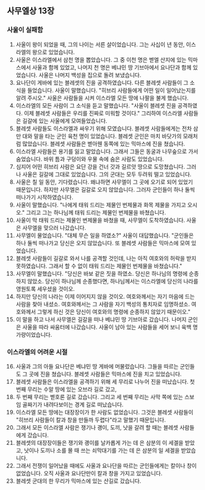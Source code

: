 ## 사무엘상 13장

### 사울이 실패함
1. 사울이 왕이 되었을 때, 그의 나이는 서른 살이었습니다. 그는 사십이 년 동안, 이스라엘의 왕으로 있었습니다.
2. 사울은 이스라엘에서 삼천 명을 뽑았습니다. 그 중 이천 명은 벧엘 산지에 있는 믹마스에서 사울과 함께 있었고, 나머지 천 명은 베냐민 땅 기브아에서 요나단과 함께 있었습니다. 사울은 나머지 백성을 집으로 돌려 보냈습니다.
3. 요나단이 게바에 있는 블레셋의 진을 공격하였습니다. 다른 블레셋 사람들이 그 소식을 들었습니다. 사울이 말했습니다. "히브리 사람들에게 어떤 일이 일어났는지를 알려 주시오." 사울은 사람들을 시켜 이스라엘 모든 땅에 나팔을 불게 했습니다.
4. 이스라엘의 모든 사람이 그 소식을 듣고 말했습니다. "사울이 블레셋 진을 공격하였다. 이제 블레셋 사람들은 우리를 진짜로 미워할 것이다." 그리하여 이스라엘 사람들은 길갈에 있는 사울에게 모여들었습니다.
5. 블레셋 사람들도 이스라엘과 싸우기 위해 모였습니다. 블레셋 사람들에게는 전차 삼만 대와 말을 타는 군인 육천 명이 있었습니다. 블레셋 군인은 마치 바닷가의 모래처럼 많았습니다. 블레셋 사람들은 벧아웬 동쪽에 있는 믹마스에 진을 쳤습니다.
6. 이스라엘 사람들은 용기를 잃고 말았습니다. 그래서 그들은 동굴과 나무숲으로 가서 숨었습니다. 바위 틈과 구덩이와 우물 속에 숨은 사람도 있었습니다.
7. 심지어 어떤 히브리 사람은 요단 강을 건너 갓과 길르앗 땅으로 도망쳤습니다. 그러나 사울은 길갈에 그대로 있었습니다. 그의 군대는 모두 두려워 떨고 있었습니다.
8. 사울은 칠 일 동안, 기다렸습니다. 왜냐하면 사무엘이 그 곳에 오기로 되어 있었기 때문입니다. 하지만 사무엘은 길갈로 오지 않았습니다. 그러자 군인들이 하나 둘씩 떠나가기 시작하였습니다.
9. 사울이 말했습니다. "나에게 태워 드리는 제물인 번제물과 화목 제물을 가지고 오시오." 그리고 그는 하나님께 태워 드리는 제물인 번제물을 바쳤습니다.
10. 사울이 막 태워 드리는 제물인 번제물을 바쳤을 때, 사무엘이 도착하였습니다. 사울은 사무엘을 맞으러 나갔습니다.
11. 사무엘이 물었습니다. "대체 무슨 일을 하였소?" 사울이 대답했습니다. "군인들은 하나 둘씩 떠나가고 당신은 오지 않았습니다. 또 블레셋 사람들은 믹마스에 모여 있었습니다.
12. 블레셋 사람들이 길갈로 와서 나를 공격할 것인데, 나는 아직 여호와의 허락을 받지 못하였습니다. 그래서 할 수 없이 태워 드리는 제물인 번제물을 바쳤습니다."
13. 사무엘이 말했습니다. "당신은 바보 같은 짓을 하였소. 당신은 하나님의 명령에 순종하지 않았소. 당신이 하나님께 순종했다면, 하나님께서는 이스라엘에 당신의 나라를 영원토록 세우셨을 것이오.
14. 하지만 당신의 나라는 이제 이어지지 않을 것이오. 여호와께서는 자기 마음에 드는 사람을 찾아 내셨소. 여호와께서는 그 사람을 자기 백성의 통치자로 임명하셨소. 여호와께서 그렇게 하신 것은 당신이 여호와의 명령에 순종하지 않았기 때문이오."
15. 이 말을 하고 나서 사무엘은 길갈을 떠나 베냐민 땅 기브아로 갔습니다. 나머지 군인은 사울을 따라 싸움터에 나갔습니다. 사울이 남아 있는 사람들을 세어 보니 육백 명 가량이었습니다.
### 이스라엘의 어려운 시절
16. 사울과 그의 아들 요나단은 베냐민 땅 게바에 머물렀습니다. 그들을 따르는 군인들도 그 곳에 진을 쳤습니다. 블레셋 사람들은 믹마스에 진을 치고 있었습니다.
17. 블레셋 사람들은 이스라엘을 공격하기 위해 세 무리로 나누어 진을 떠났습니다. 첫 번째 무리는 수알 땅에 있는 오브라 길로 갔고,
18. 두 번째 무리는 벧호론 길로 갔습니다. 그리고 세 번째 무리는 사막 쪽에 있는 스보임 골짜기가 내려다보이는 경계 길로 떠났습니다.
19. 이스라엘 모든 땅에는 대장장이가 한 사람도 없었습니다. 그것은 블레셋 사람들이 "히브리 사람들이 칼과 창을 만들까 두렵다"라고 말했기 때문입니다.
20. 그래서 모든 이스라엘 사람은 쟁기나 괭이, 도끼, 낫을 갈려 할 때는 블레셋 사람들에게 갔습니다.
21. 블레셋의 대장장이들은 쟁기와 괭이를 날카롭게 가는 데 은 삼분의 이 세겔을 받았고, 낫이나 도끼나 소를 몰 때 쓰는 쇠막대기를 가는 데 은 삼분의 일 세겔을 받았습니다.
22. 그래서 전쟁이 일어났을 때에도 사울과 요나단을 따르는 군인들에게는 칼이나 창이 없었습니다. 오직 사울과 요나단만이 칼과 창을 가지고 있었습니다.
23. 블레셋 군대의 한 무리가 믹마스에 있는 산길로 갔습니다.